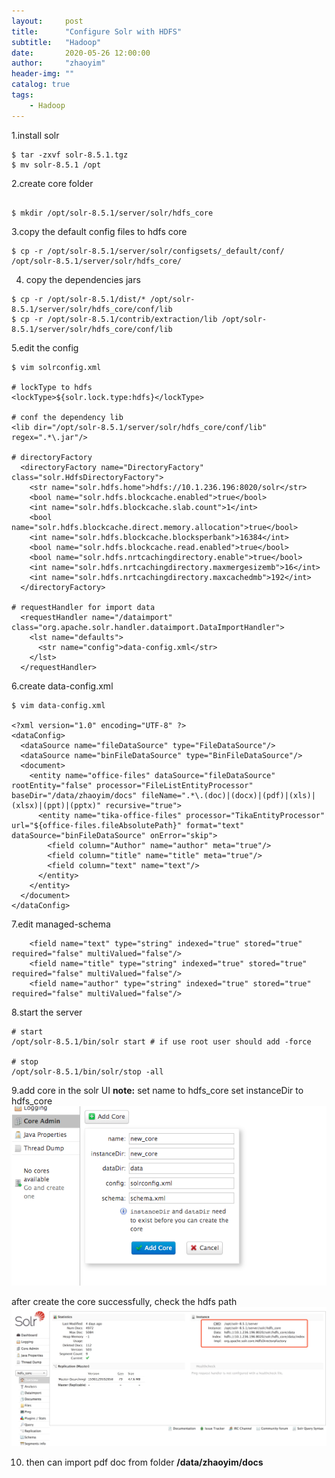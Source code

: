 ```yaml
---
layout:     post
title:      "Configure Solr with HDFS"
subtitle:   "Hadoop"
date:       2020-05-26 12:00:00
author:     "zhaoyim"
header-img: ""
catalog: true
tags:
    - Hadoop
---
```


1.install solr

```
$ tar -zxvf solr-8.5.1.tgz
$ mv solr-8.5.1 /opt
```
2.create core folder
```

$ mkdir /opt/solr-8.5.1/server/solr/hdfs_core
```

3.copy the default config files to hdfs core

```
$ cp -r /opt/solr-8.5.1/server/solr/configsets/_default/conf/ /opt/solr-8.5.1/server/solr/hdfs_core/
```

4. copy the dependencies jars

```
$ cp -r /opt/solr-8.5.1/dist/* /opt/solr-8.5.1/server/solr/hdfs_core/conf/lib
$ cp -r /opt/solr-8.5.1/contrib/extraction/lib /opt/solr-8.5.1/server/solr/hdfs_core/conf/lib
```

5.edit the config

```
$ vim solrconfig.xml

# lockType to hdfs
<lockType>${solr.lock.type:hdfs}</lockType>

# conf the dependency lib
<lib dir="/opt/solr-8.5.1/server/solr/hdfs_core/conf/lib" regex=".*\.jar"/>

# directoryFactory
  <directoryFactory name="DirectoryFactory" class="solr.HdfsDirectoryFactory">
    <str name="solr.hdfs.home">hdfs://10.1.236.196:8020/solr</str>
    <bool name="solr.hdfs.blockcache.enabled">true</bool>
    <int name="solr.hdfs.blockcache.slab.count">1</int>
    <bool name="solr.hdfs.blockcache.direct.memory.allocation">true</bool>
    <int name="solr.hdfs.blockcache.blocksperbank">16384</int>
    <bool name="solr.hdfs.blockcache.read.enabled">true</bool>
    <bool name="solr.hdfs.nrtcachingdirectory.enable">true</bool>
    <int name="solr.hdfs.nrtcachingdirectory.maxmergesizemb">16</int>
    <int name="solr.hdfs.nrtcachingdirectory.maxcachedmb">192</int>
  </directoryFactory>

# requestHandler for import data
  <requestHandler name="/dataimport" class="org.apache.solr.handler.dataimport.DataImportHandler">
    <lst name="defaults">
      <str name="config">data-config.xml</str>
    </lst>
  </requestHandler>

```

6.create data-config.xml

```
$ vim data-config.xml

<?xml version="1.0" encoding="UTF-8" ?>
<dataConfig>
  <dataSource name="fileDataSource" type="FileDataSource"/>
  <dataSource name="binFileDataSource" type="BinFileDataSource"/>
  <document>
    <entity name="office-files" dataSource="fileDataSource" rootEntity="false" processor="FileListEntityProcessor" baseDir="/data/zhaoyim/docs" fileName=".*\.(doc)|(docx)|(pdf)|(xls)|(xlsx)|(ppt)|(pptx)" recursive="true">
      <entity name="tika-office-files" processor="TikaEntityProcessor" url="${office-files.fileAbsolutePath}" format="text" dataSource="binFileDataSource" onError="skip">
        <field column="Author" name="author" meta="true"/>
        <field column="title" name="title" meta="true"/>
        <field column="text" name="text"/>
      </entity>
    </entity>
  </document>
</dataConfig>
```

7.edit managed-schema

```
    <field name="text" type="string" indexed="true" stored="true" required="false" multiValued="false"/>
    <field name="title" type="string" indexed="true" stored="true" required="false" multiValued="false"/>
    <field name="author" type="string" indexed="true" stored="true" required="false" multiValued="false"/>
```

8.start the server
```
# start
/opt/solr-8.5.1/bin/solr start # if use root user should add -force

# stop
/opt/solr-8.5.1/bin/solr/stop -all
```

9.add core in the solr UI
__note:__ 
set name to hdfs_core
set instanceDir to hdfs_core
![img](/img/in-post/20200526/solr-add-core.png)

after create the core successfully, check the hdfs path
![img](/img/in-post/20200526/solr-check-hdfs-path.png)

10. then can import pdf doc from folder __/data/zhaoyim/docs__